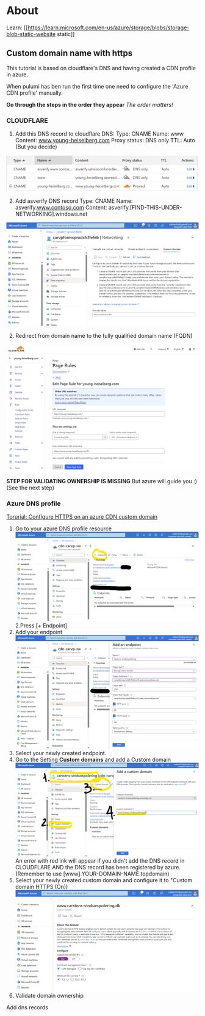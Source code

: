 
# About


Learn: [[https://learn.microsoft.com/en-us/azure/storage/blobs/storage-blob-static-website static]]

## Custom domain name with https

This tutorial is based on cloudflare's DNS and having created a CDN profile in azure.

When pulumi has ben run the first time one need to configure the 'Azure CDN profile' manually.

__Go through the steps in the order they appear__
_The order matters!_

### CLOUDFLARE

1. Add this DNS record to cloudflare DNS:
Type: CNAME
Name: www
Content: www.young-heiselberg.com
Proxy status: DNS only
TTL: Auto (But you decide)

![CLOUDFLARE DNS](/Documentation/Screenshots/CLOUDFLARE-DNS-for-azure-custum-domain.png)

2. Add asverify DNS record
Type: CNAME
Name: asverify.www.contoso.com
Content: asverify.[FIND-THIS-UNDER-NETWORKING].windows.net

![Configure domain validation](/Documentation/Screenshots/Azure-Custom-Domain-Network-Validation.png)


2. Redirect from domain name to the fully qualified domain name (FQDN)

![CLOUDFLARE redirect to from root domain to www](/Documentation/Screenshots/CLOUDFLARE-page-rule-for-www.png)

__STEP FOR VALIDATING OWNERSHIP IS MISSING__
But azure will guide you :) (See the next step)

### Azure DNS profile

[Torurial: Configure HTTPS on an azure CDN custom domain](https://learn.microsoft.com/en-us/azure/cdn/cdn-custom-ssl?tabs=option-1-default-enable-https-with-a-cdn-managed-certificate)


1. Go to your azure DNS profile resource
![Azure DNS profile](/Documentation/Screenshots/Azure-DNS-Profile-empty.png)
2.Press [+ Endpoint]
3. Add your endpoint
![Azure add an endpoint](/Documentation/Screenshots/Azure-DNS-Profile-add-endpoint.png)
4. Select your newly created endpoint.
5. Go to the Setting __Custom domains__ and add a Custom domain
![Azure endpoint - add custom domain](/Documentation/Screenshots/Azure-DNS-Profile-Endpoint-Custom-domain.png)
An error with red ink will appear if you didn't add the DNS record in CLOUDFLARE AND the DNS record has been registered by azure. (Remember to use [www].YOUR-DOMAIN-NAME.topdomain)
6. Select your newly created custom domain and configure it to "Custom domain HTTPS (On))
![Add custom domain](/Documentation/Screenshots/Azure-DNS-Endpoint-Custom-domain-https.png)
7. Validate domain ownership

Add dns records
